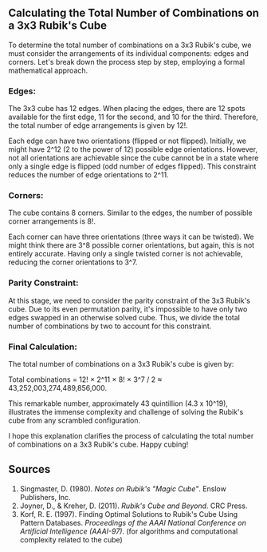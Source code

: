 ## Calculating the Total Number of Combinations on a 3x3 Rubik's Cube

To determine the total number of combinations on a 3x3 Rubik's cube, we must consider the arrangements of its individual components: edges and corners. Let's break down the process step by step, employing a formal mathematical approach.

### Edges:

The 3x3 cube has 12 edges. When placing the edges, there are 12 spots available for the first edge, 11 for the second, and 10 for the third. Therefore, the total number of edge arrangements is given by 12!.

Each edge can have two orientations (flipped or not flipped). Initially, we might have 2^12 (2 to the power of 12) possible edge orientations. However, not all orientations are achievable since the cube cannot be in a state where only a single edge is flipped (odd number of edges flipped). This constraint reduces the number of edge orientations to 2^11.

### Corners:

The cube contains 8 corners. Similar to the edges, the number of possible corner arrangements is 8!.

Each corner can have three orientations (three ways it can be twisted). We might think there are 3^8 possible corner orientations, but again, this is not entirely accurate. Having only a single twisted corner is not achievable, reducing the corner orientations to 3^7.

### Parity Constraint:

At this stage, we need to consider the parity constraint of the 3x3 Rubik's cube. Due to its even permutation parity, it's impossible to have only two edges swapped in an otherwise solved cube. Thus, we divide the total number of combinations by two to account for this constraint.

### Final Calculation:

The total number of combinations on a 3x3 Rubik's cube is given by:

Total combinations = 12! × 2^11 × 8! × 3^7 / 2 ≈ 43,252,003,274,489,856,000.

This remarkable number, approximately 43 quintillion (4.3 x 10^19), illustrates the immense complexity and challenge of solving the Rubik's cube from any scrambled configuration.

I hope this explanation clarifies the process of calculating the total number of combinations on a 3x3 Rubik's cube. Happy cubing!

## Sources

1.  Singmaster, D. (1980). _Notes on Rubik's "Magic Cube"_. Enslow Publishers, Inc.
2.  Joyner, D., & Kreher, D. (2011). _Rubik's Cube and Beyond_. CRC Press.
3.  Korf, R. E. (1997). Finding Optimal Solutions to Rubik's Cube Using Pattern Databases. _Proceedings of the AAAI National Conference on Artificial Intelligence (AAAI-97)_. (for algorithms and computational complexity related to the cube)